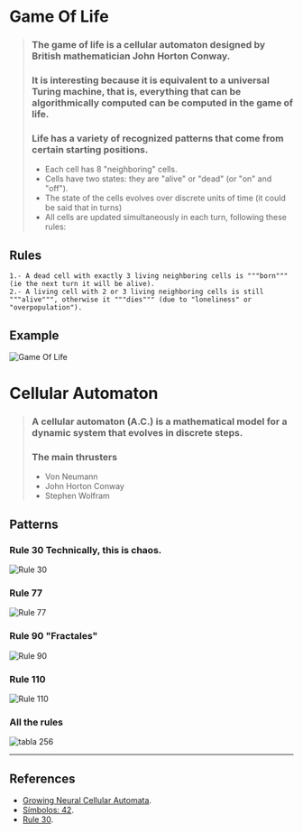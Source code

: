 __Game Of Life__
===============
> ### The game of life is a cellular automaton designed by British mathematician John Horton Conway.
> ### It is interesting because it is equivalent to a universal Turing machine, that is, everything that can be algorithmically computed can be computed in the game of life.
> ### Life has a variety of recognized patterns that come from certain starting positions.
> - Each cell has 8 "neighboring" cells.
> - Cells have two states: they are "alive" or "dead" (or "on" and "off").
> - The state of the cells evolves over discrete units of time (it could be said that in turns)    
> - All cells are updated simultaneously in each turn, following these rules:

__Rules__
---------------
    1.- A dead cell with exactly 3 living neighboring cells is """born""" (ie the next turn it will be alive).
    2.- A living cell with 2 or 3 living neighboring cells is still """alive""", otherwise it """dies""" (due to "loneliness" or "overpopulation").

__Example__
---------------
![Game Of Life](/assets/images/GameOfLife.png)

__Cellular Automaton__
===============
> ### A cellular automaton (A.C.) is a mathematical model for a dynamic system that evolves in discrete steps.
> ### The main thrusters
> - Von Neumann 
> - John Horton Conway
> - Stephen Wolfram

__Patterns__
--------------- 
### __Rule 30__ Technically, this is chaos.
![Rule 30](/assets/images/Rule_30.png)
### __Rule 77__
![Rule 77](/assets/images/Rule_77.png)
### __Rule 90__ "Fractales"
![Rule 90](/assets/images/Rule_90.png)
### __Rule 110__
![Rule 110](/assets/images/Rule_110.png)
### __All the rules__
![tabla 256](/assets/images/tabla256.gif)

---
## __References__
- [Growing Neural Cellular Automata](https://distill.pub/2020/growing-ca/).
- [Símbolos: 42](http://thehardmenpath.blogspot.com/2014/03/simbolos-42.html).
- [Rule 30](https://www.wolframalpha.com/input/?i=rule+30).